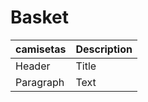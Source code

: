 # Basket 
	
| camisetas      | Description |
| ----------- | ----------- |
| Header      | Title       |
| Paragraph   | Text        |
